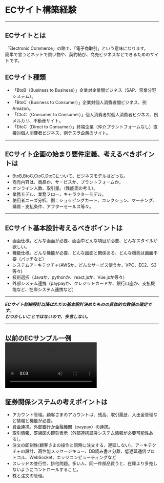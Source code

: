# ECサイト構築経験

---

## ECサイトとは
「Electronic Commerce」の略で、「電子商取引」という意味になります。<br>
簡単で言うとネットで買い物や、契約結び、商売ビジネスなどできるためのサイトです。

## ECサイト種類
- 「BtoB（Business to Business）」企業対企業間ビジネス（SAP、営業分野システム）。
- 「BtoC（Business to Consumer）」企業対個人消費者間ビジネス、例Amazon。
- 「CtoC（Consumer to Consumer）」個人消費者対個人消費者ビジネス、例メルカリ、不動産サイト。
- 「DtoC（Direct to Consumer）」終端企業（仲介プラントフォームなし）直接対個人消費者ビジネス、例テスラ企業のサイト。
---

## ECサイト企画の始まり要件定義、考えるべきポイントは
- BtoB,BtoC,CtoC,DtoCについて、ビジネスモデルはどっち。
- 商売内容は、商品か、サービスか、プラントフォームか。
- オンライン人数、取引量。（性能面の考え）。
- 業務モデル、業務フロー、キャラクターモデル。
- 使用者ニーズ分析、例：ショッピングカート、コレクション、マーチング、購買・支払条件、アフターセールス等々。
---

## ECサイト基本設計考えるべきポイントは
- 画面仕様。どんな画面が必要、画面中どんな項目が必要、どんなスタイルが欲しい。
- 機能仕様。どんな機能が必要、どんな画面と関係ある、どんな機能は画面不要（バッチなど）
- システムアーキテクチャ(AWSか、どんなサービス使うか、VPC、EC2、S3等々)
- 技術選択（Javaか、pythonか、react.jsか、Vue.jsか等々）
- 外部システム連携（paypayか、クレジットカードか、銀行口座か、支払機能など、在庫システム連携など）
---

***ECサイト詳細設計以降はただの基本設計決めたものの具体的な数値の確定です、***<br>
***むつかしいことではないので、多言しない。***

---
以前のECサンプル一例
<video src="ECサンプル一例.mp4" type="video/mp4" controls>
---
## 証券関係システムの考えポイントは
- アカウント管理。顧客さまのアカウントは、残高、取引履歴、入出金管理など情報と機能が必要。
- 資金連携。外部銀行か金融機関（paypay）の連携。
- 取引情報、罫線図の即刻表示（外部連携証券システム情報が必要可能性ある）。
- 注文の即刻性(顧客さまの操作と同時に注文する、遅延しない)。アーキテクチャの設計、高性能メッセージキュー、DB読み書き分離、低遅延通信プロトコル、WebSocket、エッジコンピューティングなど
- スレッドの並行性、排他問題。多い人、同一件部品買うと、在庫より多売しないようにコントロールすること。
- 株と注文の管理。
